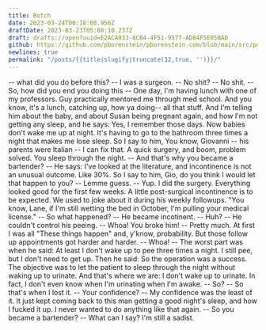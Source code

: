 ```yaml
---
title: Botch
date: 2023-03-24T00:18:08.956Z
draftDate: 2023-03-23T05:08:10.237Z
draft: drafts://open?uuid=E2ACA933-8CB4-4F51-9577-AD84F5E05BAD
github: https://github.com/pborenstein/pborenstein.com/blob/main/src/posts/e2aca933-8cb4-4f51-9577-ad84f5e05bad.md
newlines: true
permalink: "/posts/{{title|slugify|truncate(32,true, '')}}/"
---
```

-- what did you do before this?
-- I was a surgeon. 
-- No shit?
-- No shit.
-- So, how did you end you doing this
-- One day, I'm having lunch with one of my professors. Guy practically mentored me through med school. And you know, it's a lunch, catching up, how ya doing-- all that stuff. And I'm telling him about the baby, and about Susan being pregnant again, and how I'm not getting any sleep, and he says: Yes, I remember those days. Now babies don't wake me up at night. It's having to go to the bathroom three times a night that makes me lose sleep.
So I say to him, You know, Giovanni -- his parents were Italian -- I can fix that. A quick surgery, and boom, problem solved. You sleep through the night.
-- And that's why you became a bartender?
-- He says: I've looked at the literature, and incontinence is not an unusual outcome. Like 30%. So I say to him, Gio, do you think I would let that happen to you?
-- Lemme guess. 
-- Yup. I did the surgery. Everything looked good for the first few weeks. A little post-surgical incontinence is to be expected. We used to joke about it during his weekly followups. "You know, Lane, if I'm still wetting the bed in October, I'm pulling your medical license."
-- So what happened?
-- He became incotinent.
-- Huh?
-- He couldn't control his peeing. 
-- Whoa! You broke him!
-- Pretty much. At first I was all "These things happen" and, y'know, probability. But those follow up appointments got harder and harder.
-- Whoa!
-- The worst part was when he said: At least I don't wake up to pee three times a night. I still pee, but I don't need to get up. Then he said: So the operation was a success. The objective was to let the patient to sleep through the night without waking up to urinate. And that's where we are: I don't wake up to urinate. In fact, I don't even know when I'm urinating when I'm awake.
-- So?
-- So that's when I lost it. 
-- Your confidence?
-- My confidence was the least of it. It just kept coming back to this man getting a good night's sleep, and how I fucked it up. I never wanted to do anything like that again.
-- So you became a bartender?
-- What can I say? I'm still a sadist.
